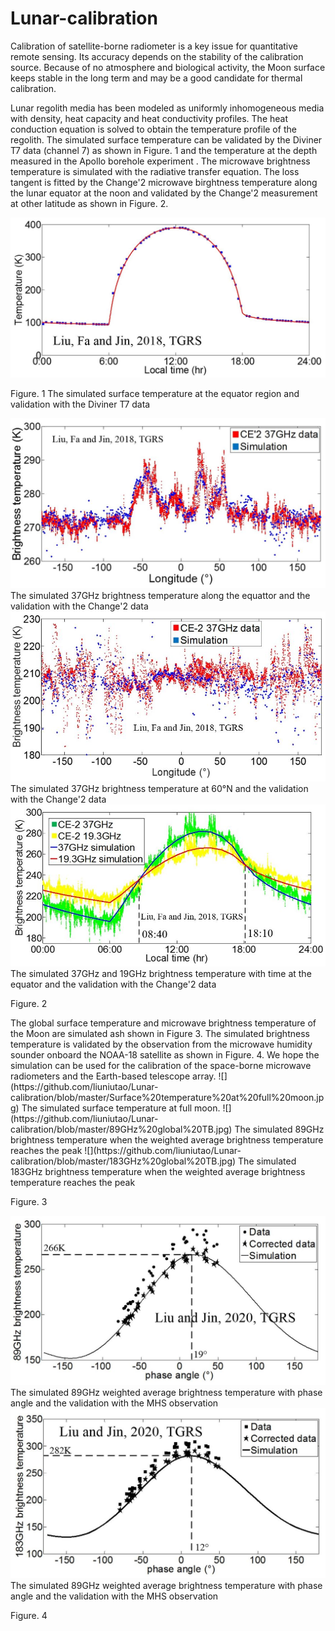 # Lunar-calibration
Calibration of satellite-borne radiometer is a key issue for quantitative remote sensing. Its accuracy depends on the stability of the calibration source. Because of no atmosphere and biological activity, the Moon surface keeps stable in the long term and may be a good candidate for thermal calibration.
</p>
<p>
Lunar regolith media has been modeled as uniformly inhomogeneous media with density, heat capacity and heat conductivity profiles. The heat conduction equation is solved to obtain the temperature profile of the regolith. The simulated surface temperature can be validated by the Diviner T7 data (channel 7) as shown in Figure. 1 and the temperature at the depth measured in the Apollo borehole experiment . The microwave brightness temperature is simulated with the radiative transfer equation. The loss tangent is fitted by the Change'2 microwave birghtness temperature along the lunar equator at the noon and validated by the Change'2 measurement at other latitude as shown in Figure. 2. 

![image](https://github.com/liuniutao/Lunar-calibration/blob/master/Surface%20temperature%20validation.jpg)
</p>
<p>
Figure. 1 The simulated surface temperature at the equator region and validation with the Diviner T7 data

![](https://github.com/liuniutao/Lunar-calibration/blob/master/37GHz%20MW%20validation%20equator.jpg)
The simulated 37GHz brightness temperature along the equattor and the validation with the Change'2 data
![](https://github.com/liuniutao/Lunar-calibration/blob/master/37GHz%20MW%20validation%2060N.jpg)
The simulated 37GHz brightness temperature at 60°N and the validation with the Change'2 data
![](https://github.com/liuniutao/Lunar-calibration/blob/master/37GHz%20MW%20validation%20equator%20with%20time.jpg)
The simulated 37GHz and 19GHz brightness temperature with time at the equator and the validation with the Change'2 data
</p>
<p>
Figure. 2
</p>
<p>
The global surface temperature and microwave brightness temperature of the Moon are simulated ash shown in Figure 3. The simulated brightness temperature is validated by the observation from the microwave humidity sounder onboard the NOAA-18 satellite as shown in Figure. 4. We hope the simulation can be used for the calibration of the space-borne microwave radiometers and the Earth-based telescope array.
![](https://github.com/liuniutao/Lunar-calibration/blob/master/Surface%20temperature%20at%20full%20moon.jpg)
The simulated surface temperature at full moon.
![](https://github.com/liuniutao/Lunar-calibration/blob/master/89GHz%20global%20TB.jpg)
The simulated 89GHz brightness temperature when the weighted average brightness temperature reaches the peak
![](https://github.com/liuniutao/Lunar-calibration/blob/master/183GHz%20global%20TB.jpg)
The simulated 183GHz brightness temperature when the weighted average brightness temperature reaches the peak
</p>
<p>
Figure. 3
</p>
<p>

![](https://github.com/liuniutao/Lunar-calibration/blob/master/89G%20MHS%20validation.jpg)
The simulated 89GHz weighted average brightness temperature with phase angle and the validation with the MHS observation
![](https://github.com/liuniutao/Lunar-calibration/blob/master/183GHz%20MHS%20validation.jpg)
The simulated 89GHz weighted average brightness temperature with phase angle and the validation with the MHS observation
</p>
<p>
Figure. 4
</p>
<p>

